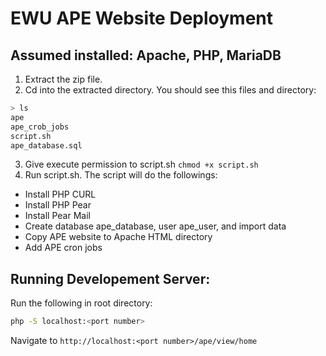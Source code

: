 # EWU APE Website Deployment

## Assumed installed: Apache, PHP, MariaDB

1.	Extract the zip file.
2.	Cd into the extracted directory. You should see this files and directory:
```bash
> ls
ape
ape_crob_jobs
script.sh
ape_database.sql
```

3.	Give execute permission to script.sh
`chmod +x script.sh`
4.	Run script.sh. The script will do the followings:
- Install PHP CURL
- Install PHP Pear
- Install Pear Mail
- Create database ape_database, user ape_user, and import data
- Copy APE website to Apache HTML directory
- Add APE cron jobs

## Running Developement Server:

Run the following in root directory:
```bash
php -S localhost:<port number>
```
Navigate to `http://localhost:<port number>/ape/view/home`

